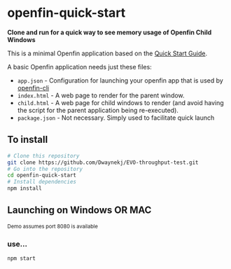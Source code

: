 # openfin-quick-start

**Clone and run for a quick way to see memory usage of Openfin Child Windows**

This is a minimal Openfin application based on the [Quick Start Guide](https://openfin.co/tutorial-directory/).

A basic Openfin application needs just these files:

- `app.json` - Configuration for launching your openfin app that is used by [openfin-cli](https://github.com/openfin/openfin-cli)
- `index.html` - A web page to render for the parent window.
- `child.html` - A web page for child windows to render (and avoid having the script for the parent application being re-executed).
- `package.json` - Not necessary. Simply used to facilitate quick launch

## To install

```bash
# Clone this repository
git clone https://github.com/Dwaynekj/EVO-throughput-test.git
# Go into the repository
cd openfin-quick-start
# Install dependencies
npm install
```

## Launching on Windows OR MAC
<sub>Demo assumes port 8080 is available</sub>

### use...

```
npm start
```

